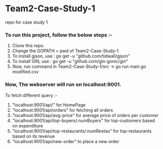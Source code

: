 # Team2-Case-Study-1
repo for case study 1

### To run this project, follow the below steps :-
1. Clone this repo.
2. Change the GOPATH = pwd of Team2-Case-Study-1
3. To install gjson, use : go get -u "github.com/tidwall/gjson"
4. To install GIN, use : go get -u "github.com/gin-gonic/gin"
5. Now, run command in Team2-Case-Study-1/src -> go run main.go modified.csv

### Now, The webserver will run on localhost:9001.

To fetch different query :-
1.  "localhost:9001/api/" for HomePage
2.  "localhost:9001/api/orders" for fetching all orders
3.  "localhost:9001/api/avg-price" for average price of orders per customer
3.  "localhost:9001/api/top-buyers/:numBuyers" for top-customers based on expenditure
4.  "localhost:9001/api/top-restaurants/:numRestau" for top-restaurants based on its revenue
5.  "localhost:9001/api/new-order" to place a new order